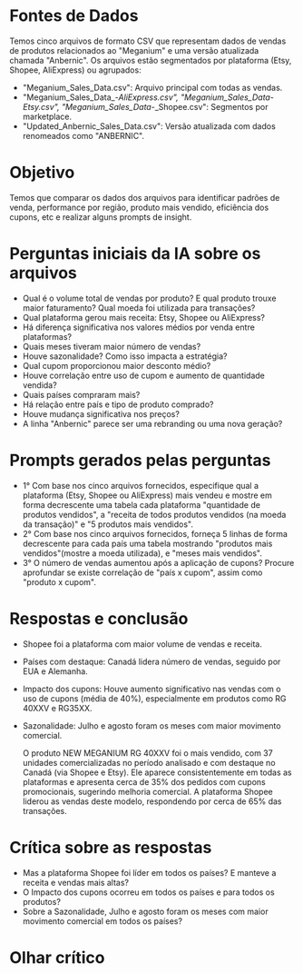 # Fontes de Dados  

Temos cinco arquivos de formato CSV que representam dados de vendas de produtos relacionados ao "Meganium" e uma versão atualizada chamada "Anbernic". Os arquivos estão segmentados por plataforma (Etsy, Shopee, AliExpress) ou agrupados: 

  - "Meganium_Sales_Data.csv": Arquivo principal com todas as vendas.
  - "Meganium_Sales_Data_-_AliExpress.csv", "Meganium_Sales_Data_-_Etsy.csv", "Meganium_Sales_Data_-_Shopee.csv": Segmentos por marketplace.
  - "Updated_Anbernic_Sales_Data.csv": Versão atualizada com dados renomeados como "ANBERNIC".
     

# Objetivo  

Temos que comparar os dados dos arquivos para identificar padrões de venda, performance por região, produto mais vendido, eficiência dos cupons, etc e realizar alguns prompts de insight.

# Perguntas iniciais da IA sobre os arquivos

  - Qual é o volume total de vendas por produto? E qual produto trouxe maior faturamento? Qual moeda foi utilizada para transações?
  - Qual plataforma gerou mais receita: Etsy, Shopee ou AliExpress?
  - Há diferença significativa nos valores médios por venda entre plataformas?
  - Quais meses tiveram maior número de vendas?
  - Houve sazonalidade? Como isso impacta a estratégia?
  - Qual cupom proporcionou maior desconto médio?
  - Houve correlação entre uso de cupom e aumento de quantidade vendida?
  - Quais países compraram mais?
  - Há relação entre país e tipo de produto comprado?
  - Houve mudança significativa nos preços?
  - A linha "Anbernic" parece ser uma rebranding ou uma nova geração?

 # Prompts gerados pelas perguntas

 - 1° Com base nos cinco arquivos fornecidos, especifique qual a plataforma (Etsy, Shopee ou AliExpress) mais vendeu e mostre em forma decrescente uma tabela cada plataforma "quantidade de produtos vendidos", a "receita de todos produtos vendidos (na moeda da transação)" e "5 produtos mais vendidos".
 - 2° Com base nos cinco arquivos fornecidos, forneça 5 linhas de forma decrescente para cada país uma tabela mostrando "produtos mais vendidos"(mostre a moeda utilizada), e "meses mais vendidos".
 - 3° O número de vendas aumentou após a aplicação de cupons? Procure aprofundar se existe correlação de "país x cupom", assim como "produto x cupom".
    
# Respostas e conclusão

  - Shopee foi a plataforma com maior volume de vendas e receita.
  - Países com destaque:  Canadá lidera número de vendas, seguido por EUA e Alemanha.
  - Impacto dos cupons:  Houve aumento significativo nas vendas com o uso de cupons (média de 40%), especialmente em produtos como RG 40XXV e RG35XX.
  - Sazonalidade:  Julho e agosto foram os meses com maior movimento comercial.

    O produto NEW MEGANIUM RG 40XXV  foi o mais vendido, com 37 unidades comercializadas no período analisado e com destaque no Canadá (via Shopee e Etsy). Ele aparece consistentemente em todas as plataformas e apresenta cerca de 35% dos pedidos com cupons promocionais, sugerindo melhoria comercial. A plataforma Shopee  liderou as vendas deste modelo, respondendo por cerca de 65% das transações.

# Crítica sobre as respostas

  - Mas a plataforma Shopee foi líder em todos os países?  E manteve a receita  e vendas mais altas?
  - O Impacto dos cupons ocorreu em todos os países e para todos os produtos?
  - Sobre a Sazonalidade, Julho e agosto foram os meses com maior movimento comercial em todos os países?
    
# Olhar crítico


     
